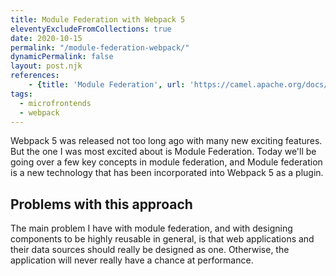 ```yaml
---
title: Module Federation with Webpack 5
eleventyExcludeFromCollections: true
date: 2020-10-15
permalink: "/module-federation-webpack/"
dynamicPermalink: false
layout: post.njk
references:
    - {title: 'Module Federation', url: 'https://camel.apache.org/docs/'}
tags:
  - microfrontends
  - webpack
---
```


Webpack 5 was released not too long ago with many new exciting features. But the one I was most excited about is Module Federation. Today we'll be going over a few key concepts in module federation, and 
Module federation is a new technology that has been incorporated into Webpack 5 as a plugin.

## Problems with this approach

The main problem I have with module federation, and with designing components to be highly reusable in general, is that web applications and their data sources should really be designed as one. Otherwise, the application will never really have a chance at performance.
